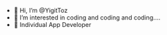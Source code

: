 - 👋 Hi, I’m @YigitToz
- 👀 I’m interested in coding and coding and coding....
- 🌱 Individual App Developer
